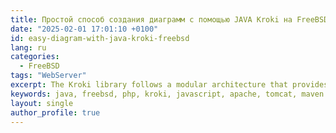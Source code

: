 ```yaml
---
title: Простой способ создания диаграмм с помощью JAVA Kroki на FreeBSD
date: "2025-02-01 17:01:10 +0100"
id: easy-diagram-with-java-kroki-freebsd
lang: ru
categories:
  - FreeBSD
tags: "WebServer"
excerpt: The Kroki library follows a modular architecture that provides many different modules such as a Java web server that acts as a gateway
keywords: java, freebsd, php, kroki, javascript, apache, tomcat, maven
layout: single
author_profile: true
---
```

